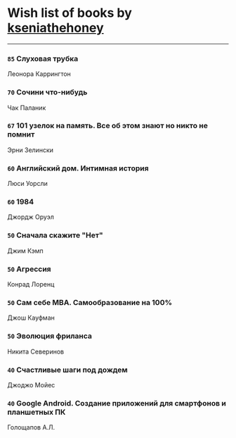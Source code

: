 # Wish list of books by [kseniathehoney](http://vk.com/id440304750)
---

### `85` Слуховая трубка
Леонора Каррингтон

### `70` Сочини что-нибудь
Чак Паланик

### `67` 101 узелок на память. Все об этом знают но никто не помнит
Эрни Зелински

### `60` Английский дом. Интимная история
Люси Уорсли

### `60` 1984
Джордж Оруэл

### `50` Сначала скажите "Нет"
Джим Кэмп

### `50` Агрессия
Конрад Лоренц

### `50` Сам себе MBA. Самообразование на 100%
Джош Кауфман

### `50` Эволюция фриланса
Никита Северинов

### `40` Счастливые шаги под дождем
Джоджо Мойес

### `40` Google Android. Создание приложений для смартфонов и планшетных ПК
Голощапов А.Л.

